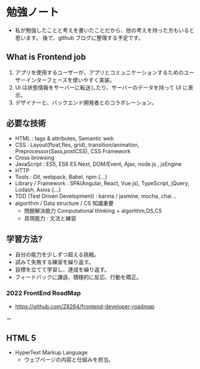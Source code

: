 # 勉強ノート

- 私が勉強したことと考えを書いたことだから、他の考えを持った方もいると思います。
  後で、github ブログに整理する予定です。

## What is Frontend job

1. アプリを使用するユーザーが、アプリとコミュニケーションするためのユーザーインターフェースを使いやすく実装。
2. UI は状態情報をサーバーに転送したり、サーバーのデータを持って UI に表示。
3. デザイナーと、バックエンド開発者とのコラボレーション。

## 必要な技術

- HTML : tags & attributes, Semantic web
- CSS : Layout(float,flex, grid), transition/animation, Preprocessor(Sass,postCSS), CSS Framework
- Cross browsing
- JavaScript : ES5, ES6 ES Next, DOM/Event, Ajax, node.js , jsEngine
- HTTP
- Tools : Git, webpack, Babel, npm {...}
- Library / Framework : SPA(Angular, React, Vue.js), TypeScript, jQuery, Lodash, Axios {...}
- TDD (Test Driven Development) : karma / jasmine, mocha, chai ..
- algorithm / Data structure / CS 知識重要
  - 問題解決能力 Computational thinking + algorithm,DS,CS
  - 具現能力 : 文法と練習

## 学習方法?

- 自分の能力を少しずつ超える挑戦。
- 試みて失敗する練習を繰り返す。
- 目標を立てて学習し、達成を繰り返す。
- フィードバックに謙遜、積極的に反応、行動を矯正。

### 2022 FrontEnd RoadMap

- https://github.com/Z8264/frontend-developer-roadmap

ー

## HTML 5

- HyperText Markup Language
  - ウェブページの内容と仕組みを担当。
